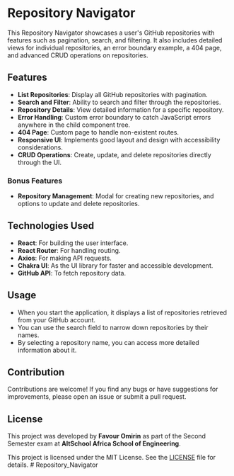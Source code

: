 # Repository Navigator

This Repository Navigator showcases a user's GitHub repositories with features such as pagination, search, and filtering. It also includes detailed views for individual repositories, an error boundary example, a 404 page, and advanced CRUD operations on repositories.

## Features

- **List Repositories**: Display all GitHub repositories with pagination.
- **Search and Filter**: Ability to search and filter through the repositories.
- **Repository Details**: View detailed information for a specific repository.
- **Error Handling**: Custom error boundary to catch JavaScript errors anywhere in the child component tree.
- **404 Page**: Custom page to handle non-existent routes.
- **Responsive UI**: Implements good layout and design with accessibility considerations.
- **CRUD Operations**: Create, update, and delete repositories directly through the UI.

### Bonus Features

- **Repository Management**: Modal for creating new repositories, and options to update and delete repositories.

## Technologies Used

- **React**: For building the user interface.
- **React Router**: For handling routing.
- **Axios**: For making API requests.
- **Chakra UI**: As the UI library for faster and accessible development.
- **GitHub API**: To fetch repository data.

## Usage

- When you start the application, it displays a list of repositories retrieved from your GitHub account.
- You can use the search field to narrow down repositories by their names.
- By selecting a repository name, you can access more detailed information about it.

## Contribution

Contributions are welcome! If you find any bugs or have suggestions for improvements, please open an issue or submit a pull request.

## License

This project was developed by **Favour Omirin** as part of the Second Semester exam at **AltSchool Africa School of Engineering**.

This project is licensed under the MIT License. See the [LICENSE](LICENSE) file for details. # Repository_Navigator
